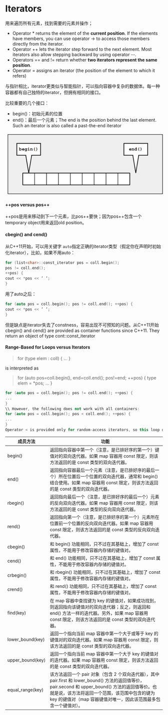 

# Iterators

用来遍历所有元素，找到需要的元素并操作；
- Operator * returns the element of the **current position**. If the elements have members, you can
use operator -> to access those members directly from the iterator.
- Operator ++ lets the iterator step forward to the next element. Most iterators also allow stepping
backward by using operator --.
- Operators == and != return whether **two iterators represent the same position**.
- Operator = assigns an iterator (the position of the element to which it refers)

与指针相比，iterator更类似与智能指针，可以指向容器中复杂的数据体。每一种容器都有自己独特的iterator，但拥有相同的接口。  

比较重要的几个接口：
- begin()：初始元素的位置
- end()：最后一个元素；The end is the position behind the last element. Such an iterator is also called a past-the-end iterator

![1579075499249](images/1579075499249.png)

#### ++pos versus pos++
++pos是用来移动到下一个元素，比pos++要快；因为pos++包含一个temporary object用来返回old position。

#### cbegin() and cend()
从C++11开始，可以用关键字 `auto`指定正确的iterator类型（假定你在声明时初始化iterator），比如，如果不用auto：
```C++
for (list<char>::const_iterator pos = coll.begin();
pos != coll.end();
++pos) {
cout << *pos << ’ ’;
}
```
用了auto之后：  
```C++
for (auto pos = coll.begin(); pos != coll.end(); ++pos) {
cout << *pos << ’ ’;
}
```

但是缺点是iterator失去了constness，容易出现不可预知的问题。从C++11开始cbegin() and cend() are provided as container functions since C++11. They return an object of type cont::const_iterator 

#### Range-Based for Loops versus Iterators

> for (type elem : coll) {
> ...
> }

is interpreted as

> for (auto pos=coll.begin(), end=coll.end(); pos!=end; ++pos) {
> type elem = *pos;
> ...
> }

```C++
for (auto pos = coll.begin(); pos != coll.end(); ++pos) {
...
}
\\ However, the following does not work with all containers:
for (auto pos = coll.begin(); pos < coll.end(); ++pos) {
...
}
Operator < is provided only for random-access iterators, so this loop does not work with lists, sets, and maps.
```



| 成员方法         | 功能                                                         |
| ---------------- | ------------------------------------------------------------ |
| begin()          | 返回指向容器中第一个（注意，是已排好序的第一个）键值对的双向迭代器。如果 map 容器用 const 限定，则该方法返回的是 const 类型的双向迭代器。 |
| end()            | 返回指向容器最后一个元素（注意，是已排好序的最后一个）所在位置后一个位置的双向迭代器，通常和 begin() 结合使用。如果 map 容器用 const 限定，则该方法返回的是 const 类型的双向迭代器。 |
| rbegin()         | 返回指向最后一个（注意，是已排好序的最后一个）元素的反向双向迭代器。如果 map 容器用 const 限定，则该方法返回的是 const 类型的反向双向迭代器。 |
| rend()           | 返回指向第一个（注意，是已排好序的第一个）元素所在位置前一个位置的反向双向迭代器。如果 map 容器用 const 限定，则该方法返回的是 const 类型的反向双向迭代器。 |
| cbegin()         | 和 begin() 功能相同，只不过在其基础上，增加了 const 属性，不能用于修改容器内存储的键值对。 |
| cend()           | 和 end() 功能相同，只不过在其基础上，增加了 const 属性，不能用于修改容器内存储的键值对。 |
| crbegin()        | 和 rbegin() 功能相同，只不过在其基础上，增加了 const 属性，不能用于修改容器内存储的键值对。 |
| crend()          | 和 rend() 功能相同，只不过在其基础上，增加了 const 属性，不能用于修改容器内存储的键值对。 |
| find(key)        | 在 map 容器中查找键为 key 的键值对，如果成功找到，则返回指向该键值对的双向迭代器；反之，则返回和 end() 方法一样的迭代器。另外，如果 map 容器用 const 限定，则该方法返回的是 const 类型的双向迭代器。 |
| lower_bound(key) | 返回一个指向当前 map 容器中第一个大于或等于 key 的键值对的双向迭代器。如果 map 容器用 const 限定，则该方法返回的是 const 类型的双向迭代器。 |
| upper_bound(key) | 返回一个指向当前 map 容器中第一个大于 key 的键值对的迭代器。如果 map 容器用 const 限定，则该方法返回的是 const 类型的双向迭代器。 |
| equal_range(key) | 该方法返回一个 pair 对象（包含 2 个双向迭代器），其中 pair.first 和 lower_bound() 方法的返回值等价，pair.second 和 upper_bound() 方法的返回值等价。也就是说，该方法将返回一个范围，该范围中包含的键为 key 的键值对（map 容器键值对唯一，因此该范围最多包含一个键值对）。 |